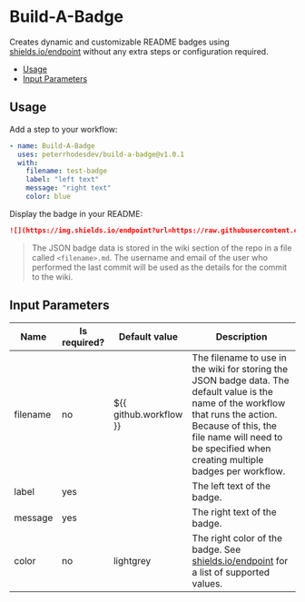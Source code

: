 # Build-A-Badge

Creates dynamic and customizable README badges using [shields.io/endpoint](https://shields.io/endpoint) without any extra steps or configuration required.

- [Usage](#usage)
- [Input Parameters](#input-parameters)

## Usage

Add a step to your workflow:

```yml
- name: Build-A-Badge
  uses: peterrhodesdev/build-a-badge@v1.0.1
  with:
    filename: test-badge
    label: "left text"
    message: "right text"
    color: blue
```

Display the badge in your README:

```markdown
![](https://img.shields.io/endpoint?url=https://raw.githubusercontent.com/wiki/<owner>/<repo>/test-badge.md)
```

> The JSON badge data is stored in the wiki section of the repo in a file called `<filename>.md`. The username and email of the user who performed the last commit will be used as the details for the commit to the wiki.

## Input Parameters

| Name | Is required? | Default value | Description |
| --- | --- | --- | --- |
| filename | no | ${{ github.workflow }} | The filename to use in the wiki for storing the JSON badge data. The default value is the name of the workflow that runs the action. Because of this, the file name will need to be specified when creating multiple badges per workflow. |
| label | yes | | The left text of the badge. |
| message | yes | | The right text of the badge. |
| color | no | lightgrey | The right color of the badge. See [shields.io/endpoint](https://shields.io/endpoint) for a list of supported values. |

